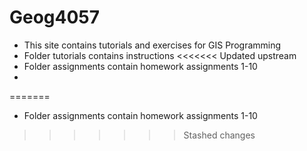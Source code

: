 # Geog4057
- This site contains tutorials and exercises for GIS Programming
- Folder tutorials contains instructions 
<<<<<<< Updated upstream
- Folder assignments contain homework assignments 1-10
- 
=======
- Folder assignments contain homework assignments 1-10
>>>>>>> Stashed changes
